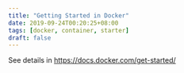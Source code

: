 ```yaml
---
title: "Getting Started in Docker"
date: 2019-09-24T00:20:25+08:00
tags: [docker, container, starter]
draft: false
---
```


See details in https://docs.docker.com/get-started/
